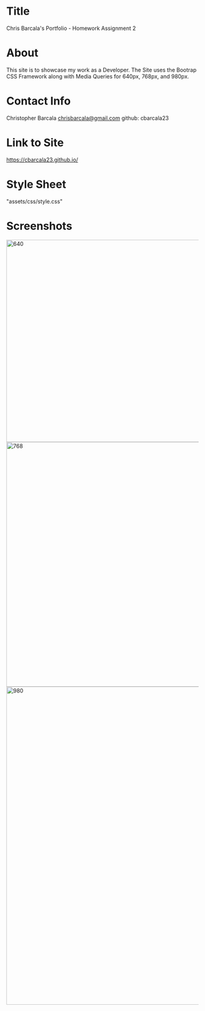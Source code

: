 # Title
Chris Barcala's Portfolio - Homework Assignment 2

# About
This site is to showcase my work as a Developer. The Site uses the Bootrap CSS Framework along with Media Queries for 640px, 768px, and 980px.

# Contact Info
Christopher Barcala
chrisbarcala@gmail.com
github: cbarcala23

# Link to Site
https://cbarcala23.github.io/

# Style Sheet
"assets/css/style.css"

# Screenshots
<img width="529" alt="640" src="https://user-images.githubusercontent.com/54015205/65826688-5eedc000-e23e-11e9-9e51-2ce4261e0dc6.png">
<img width="640" alt="768" src="https://user-images.githubusercontent.com/54015205/65826690-60b78380-e23e-11e9-893c-bc0f77ab0921.png">
<img width="832" alt="980" src="https://user-images.githubusercontent.com/54015205/65826691-62814700-e23e-11e9-84e9-182df53d1229.png">
